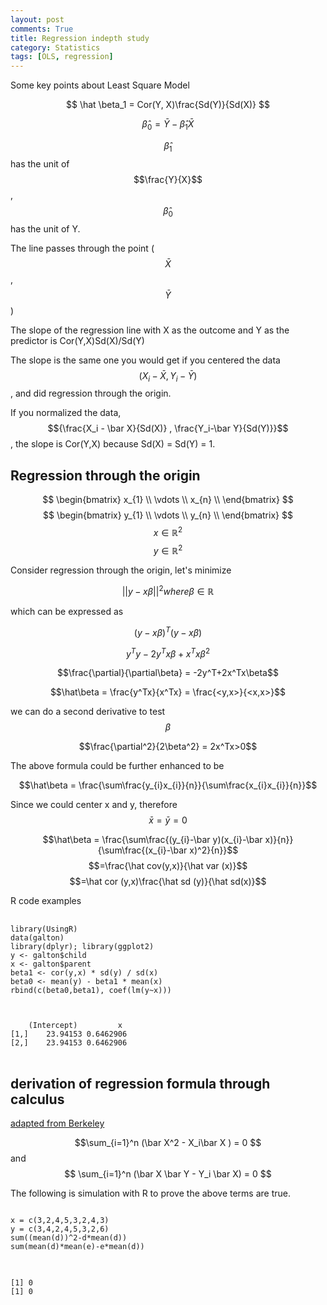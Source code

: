 ```yaml
---
layout: post
comments: True
title: Regression indepth study
category: Statistics
tags: [OLS, regression]
---
```


Some key points about Least Square Model

<!--break-->

$$
\hat \beta_1 = Cor(Y, X)\frac{Sd(Y)}{Sd(X)}
$$

$$
\hat \beta_0 = \bar Y - \hat \beta_1 \bar X
$$


$$ \hat \beta_1 $$ has the unit of $$\frac{Y}{X}$$, $$\hat \beta_0$$ has the unit of Y.

The line passes through the point ($$\bar X$$,$$\bar Y$$)

The slope of the regression line with X as the outcome and Y as the predictor is Cor(Y,X)Sd(X)/Sd(Y)

The slope is the same one you would get if you centered the data$$(X_i - \bar X, Y_i - \bar Y)$$, and did regression through the origin.

If you normalized the data, $${\frac{X_i - \bar X}{Sd(X)} , \frac{Y_i-\bar Y}{Sd(Y)}}$$, the slope is Cor(Y,X) because Sd(X) = Sd(Y) = 1. 



## Regression through the origin

$$
        \begin{bmatrix}
        x_{1} \\
        \vdots \\
        x_{n} \\
        \end{bmatrix}
$$
$$
        \begin{bmatrix}
        y_{1} \\
        \vdots \\
        y_{n} \\
        \end{bmatrix}
$$
$$x \in \mathbb R^2 $$
$$y \in \mathbb R^2 $$

Consider regression through the origin, let's minimize 

$$||y-x\beta||^2 where \beta \in \mathbb R$$    

which can be expressed as 

$$(y-x\beta)^T(y-x\beta)$$

$$y^Ty - 2y^Tx\beta+x^Tx\beta^2$$

$$\frac{\partial}{\partial\beta} = -2y^T+2x^Tx\beta$$ 

$$\hat\beta = \frac{y^Tx}{x^Tx} = \frac{<y,x>}{<x,x>}$$

we can do a second derivative to test $$\beta$$

$$\frac{\partial^2}{2\beta^2} = 2x^Tx>0$$

The above formula could be further enhanced to be 

$$\hat\beta = \frac{\sum\frac{y_{i}x_{i}}{n}}{\sum\frac{x_{i}x_{i}}{n}}$$

Since we could center x and y, therefore $$\bar x=\bar y=0$$

$$\hat\beta = \frac{\sum\frac{(y_{i}-\bar y)(x_{i}-\bar x)}{n}}{\sum\frac{(x_{i}-\bar x)^2}{n}}$$
$$=\frac{\hat cov(y,x)}{\hat var (x)}$$
$$=\hat cor (y,x)\frac{\hat sd (y)}{\hat sd(x)}$$

R code examples



<pre>
 <code class="r">
library(UsingR)
data(galton)
library(dplyr); library(ggplot2)
y <- galton$child
x <- galton$parent
beta1 <- cor(y,x) * sd(y) / sd(x)
beta0 <- mean(y) - beta1 * mean(x)
rbind(c(beta0,beta1), coef(lm(y~x)))
  </code>
</pre>

<pre>
<code>
    (Intercept)         x
[1,]    23.94153 0.6462906
[2,]    23.94153 0.6462906	
</code>
</pre>


## derivation of regression formula through calculus
[adapted from Berkeley](http://seismo.berkeley.edu/~kirchner/eps_120/Toolkits/Toolkit_10.pdf)


$$\sum_{i=1}^n (\bar X^2 - X_i\bar X ) = 0 $$ and $$ \sum_{i=1}^n (\bar X \bar Y - Y_i \bar X) = 0 $$

The following is simulation with R to prove the above terms are true.

<pre>
<code class = "r">
x = c(3,2,4,5,3,2,4,3)
y = c(3,4,2,4,5,3,2,6)
sum((mean(d))^2-d*mean(d))
sum(mean(d)*mean(e)-e*mean(d))
</code>
</pre>

<pre>
<code class = "r">
[1] 0
[1] 0
</code>
</pre>	





